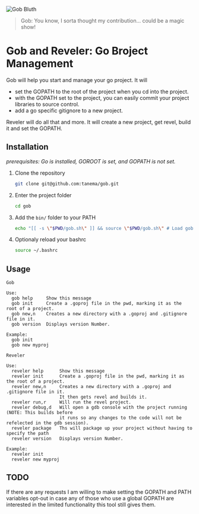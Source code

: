 ![Gob Bluth](http://i.imgur.com/xyvffqA.jpg)

> Gob: You know, I sorta thought my contribution... could be a magic show! 

Gob and Reveler: Go Broject Management
=============================

Gob will help you start and manage your go project. It will 

 * set the GOPATH to the root of the project when you cd into the project.
 * with the GOPATH set to the project, you can easily commit your project libraries to source control.
 * add a go specific gitignore to a new project.

Reveler will do all that and more. It will create a new project, get revel, build it and set the GOPATH.

Installation
------------
*prerequisites: Go is installed, GOROOT is set, and GOPATH is not set.*

1. Clone the repository

   ```bash
   git clone git@github.com:tanema/gob.git
   ```

3. Enter the project folder

   ```bash
   cd gob
   ```

2. Add the `bin/` folder to your PATH

   ```bash
   echo "[[ -s \"$PWD/gob.sh\" ]] && source \"$PWD/gob.sh\" # Load gob"  >> ~/.bashrc 
   ```

3. Optionaly reload your bashrc

   ```bash
   source ~/.bashrc
   ```

Usage
--------------

```
Gob

Use:
  gob help     Show this message
  gob init     Create a .goproj file in the pwd, marking it as the root of a project.
  gob new,n    Creates a new directory with a .goproj and .gitignore file in it.
  gob version  Displays version Number.

Example:
  gob init
  gob new myproj
```

```
Reveler

Use:
  reveler help      Show this message
  reveler init      Create a .goproj file in the pwd, marking it as the root of a project.
  reveler new,n     Creates a new directory with a .goproj and .gitignore file in it.
                    It then gets revel and builds it.
  reveler run,r     Will run the revel project.
  reveler debug,d   Will open a gdb console with the project running (NOTE: This builds before 
                    it runs so any changes to the code will not be refelected in the gdb session).
  reveler package   Ths will package up your project without having to specify the path
  reveler version   Displays version Number.

Example:
  reveler init
  reveler new myproj
```

TODO
----------------

If there are any requests I am willing to make setting the GOPATH and PATH variables opt-out in case
any of those who use a global GOPATH are interested in the limited functionality this tool still gives them.

